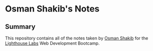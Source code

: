 # Osman Shakib's Notes
## Summary 

This repository contains all of the notes taken by [Osman Shakib](https://github.com/OsmanShakib) for the [Lighthouse Labs](lighthouselabs.com) Web Development Bootcamp.

